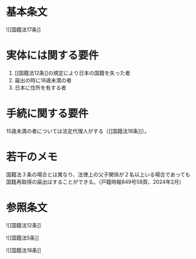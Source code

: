 # 基本条文

![[国籍法17条]]

# 実体には関する要件

1. [[国籍法12条]]の規定により日本の国籍を失った者
2. 届出の時に18歳未満の者
3. 日本に住所を有する者

# 手続に関する要件

15歳未満の者については法定代理人がする（[[国籍法18条]]）。

# 若干のメモ

国籍法３条の場合とは異なり、法律上の父子関係が２名以上いる場合であっても国籍再取得の届出はすることができる。（戸籍時報849号58頁、2024年2月）

# 参照条文

![[国籍法12条]]

![[国籍法5条]]

![[国籍法18条]]